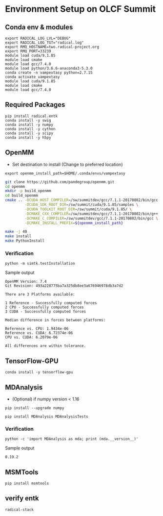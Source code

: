 
# Environment Setup on OLCF Summit

## Conda env & modules

```
export RADICAL_LOG_LVL="DEBUG"
export RADICAL_LOG_TGT="radical.log"
export RMQ_HOSTNAME=two.radical-project.org
export RMQ_PORT=33239
module load cuda/9.1.85
module load cmake
module load gcc/7.4.0
module load python/3.6.6-anaconda3-5.3.0
conda create -n vampextasy python=2.7.15
conda activate vampextasy
module load cuda/9.1.85
module load cmake
module load gcc/7.4.0
```

## Required Packages

```
pip install radical.entk
conda install -y swig
conda install -y numpy
conda install -y cython
conda install -y scipy
conda install -y h5py
```

## OpenMM

- Set destination to install (Change to preferred location)

```
export openmm_install_path=$HOME/.conda/envs/vampextasy
```

```bash
git clone https://github.com/pandegroup/openmm.git
cd openmm
mkdir -p build_openmm
cd build_openmm
cmake .. -DCUDA_HOST_COMPILER=/sw/summitdev/gcc/7.1.1-20170802/bin/gcc \
         -DCUDA_SDK_ROOT_DIR=/sw/summit/cuda/9.1.85/samples \
         -DCUDA_TOOLKIT_ROOT_DIR=/sw/summit/cuda/9.1.85/ \
         -DCMAKE_CXX_COMPILER=/sw/summitdev/gcc/7.1.1-20170802/bin/g++ \
         -DCMAKE_C_COMPILER=/sw/summitdev/gcc/7.1.1-20170802/bin/gcc \
         -DCMAKE_INSTALL_PREFIX=${openmm_install_path}

make -j 40      
make install     
make PythonInstall         
```

### Verification

```
python -m simtk.testInstallation
```

Sample output
```
OpenMM Version: 7.4
Git Revision: 493a228775ba7a325db8ee3a676946978db3a7d2

There are 3 Platforms available:

1 Reference - Successfully computed forces
2 CPU - Successfully computed forces
3 CUDA - Successfully computed forces

Median difference in forces between platforms:

Reference vs. CPU: 1.9434e-06
Reference vs. CUDA: 6.72374e-06
CPU vs. CUDA: 6.2079e-06

All differences are within tolerance.
```

## TensorFlow-GPU

```
conda install -y tensorflow-gpu
```

## MDAnalysis

- (Optional) if numpy version < 1.16

```
pip install --upgrade numpy
```

```
pip install MDAnalysis MDAnalysisTests
```

### Verification

```
python -c 'import MDAnalysis as mda; print (mda.__version__)'
```

Sample output
```
0.19.2
```

## MSMTools

```
pip install msmtools
```

## verify entk
```
radical-stack
```
